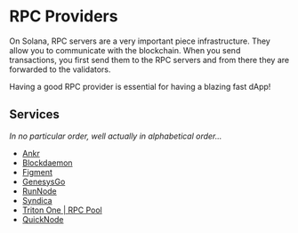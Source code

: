 # RPC Providers

On Solana, RPC servers are a very important piece infrastructure. They allow you to communicate with the blockchain. When you send transactions, you first send them to the RPC servers and from there they are forwarded to the validators.

Having a good RPC provider is essential for having a blazing fast dApp!

## Services

_In no particular order, well actually in alphabetical order..._

- [Ankr](https://www.ankr.com/protocol/public/solana/)
- [Blockdaemon](https://blockdaemon.com/marketplace/solana/)
- [Figment](https://figment.io/datahub/solana/)
- [GenesysGo](https://genesysgo.com/)
- [RunNode](https://runnode.com/)
- [Syndica](https://syndica.io/)
- [Triton One | RPC Pool](https://www.triton.one/)
- [QuickNode](https://quicknode.com/)
